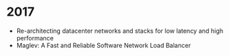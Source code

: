 2017
====
- Re-architecting datacenter networks and stacks for low
latency and high performance
- Maglev: A Fast and Reliable Software Network Load Balancer

